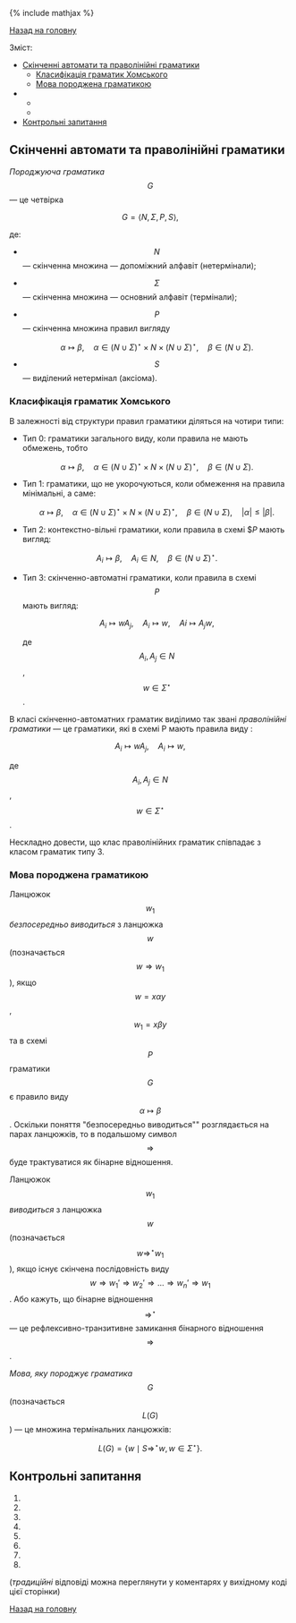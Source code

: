 {% include mathjax %}

[Назад на головну](../README.md)

Зміст:
- [Скінченні автомати та праволінійні граматики](#скінченні-автомати-та-праволінійні-граматики)
	- [Класифікація граматик Хомського](#класифікація-граматик-Хомського)
	- [Мова породжена граматикою](#мова-породжена-граматикою)
- 
	- 
	- 
- [Контрольні запитання](#контрольні-запитання)

## Скінченні автомати та праволінійні граматики

_Породжуюча граматика_ $$G$$ &mdash; це четвірка

$$
G = \left\langle N, \Sigma, P, S \right\rangle,
$$

де: 
- $$N$$ &mdash; скінченна множина &mdash; допоміжний алфавіт (нетермінали);
- $$\Sigma$$ &mdash; скінченна множина &mdash; основний алфавіт (термінали);
- $$P$$ &mdash; скінченна множина правил вигляду

	$$
	\alpha \mapsto \beta, \quad \alpha \in \left(N \cup \Sigma\right)^\star \times N \times	\left(N \cup \Sigma\right)^\star, \quad \beta \in \left(N \cup \Sigma\right).
	$$

- $$S$$ &mdash; виділений нетермінал (аксіома).

### Класифікація граматик Хомського

В залежності від структури правил граматики діляться на чотири типи:

- Тип 0: граматики загального виду, коли правила не мають обмежень, тобто
	
	$$
	\alpha \mapsto \beta, \quad \alpha \in \left(N \cup \Sigma\right)^\star \times N \times	\left(N \cup \Sigma\right)^\star, \quad \beta \in \left(N \cup \Sigma\right).
	$$

- Тип 1: граматики, що не укорочуються, коли обмеження на правила
	мінімальні, а саме:

	$$
	\alpha \mapsto \beta, \quad \alpha \in \left(N \cup \Sigma\right)^\star \times N \times	\left(N \cup \Sigma\right)^\star, \quad \beta \in \left(N \cup \Sigma\right), \quad |\alpha| \le |\beta|.
	$$

- Тип 2: контекстно-вільні граматики, коли правила в схемі $$P$ мають вигляд:
	
	$$
	A_i \mapsto \beta, \quad A_i \in N, \quad \beta \in \left(N \cup \Sigma\right)^\star.
	$$

- Тип 3: скінченно-автоматні граматики, коли правила в схемі $$P$$ мають вигляд:

	$$
	A_i \mapsto w A_j, \quad A_i \mapsto w, \quad Ai \mapsto A_j w,
	$$

	де $$A_i, A_j \in N$$, $$w \in \Sigma^\star$$.

В класі скінченно-автоматних граматик виділимо так звані _праволінійні
граматики_ &mdash; це граматики, які в схемі Р мають правила виду :

$$
A_i \mapsto w A_j, \quad A_i \mapsto w,
$$

де $$A_i, A_j \in N$$, $$w \in \Sigma^\star$$.

Нескладно довести, що клас праволінійних граматик співпадає з класом граматик
типу 3.

### Мова породжена граматикою

Ланцюжок $$w_1$$ _безпосередньо виводиться_ з ланцюжка $$w$$
(позначається $$w \Rightarrow w_1$$), якщо $$w = x \alpha y$$, 
$$w_1 = x \beta y$$ та в схемі $$P$$ граматики $$G$$ є
правило виду $$\alpha \mapsto \beta$$. Оскільки поняття "безпосередньо виводиться""
розглядається на парах ланцюжків, то в подальшому символ $$\Rightarrow$$
буде трактуватися як бінарне відношення.

Ланцюжок $$w_1$$ _виводиться_ з ланцюжка $$w$$ (позначається $$w \Rightarrow^\star w_1$$), якщо
існує скінчена послідовність виду $$w \Rightarrow w_1' \Rightarrow w_2' \Rightarrow \ldots \Rightarrow w_n' \Rightarrow w_1$$. 
Або кажуть, що бінарне відношення $$\Rightarrow^\star$$ &mdash; 
це рефлексивно-транзитивне замикання бінарного відношення $$\Rightarrow$$.

_Мова, яку породжує граматика_ $$G$$ (позначається $$L(G)$$) &mdash; це множина
термінальних ланцюжків: 

$$
L(G) = \left\{ w \mid S \Rightarrow^\star w, w \in \Sigma^\star \right\}.
$$

## Контрольні запитання

1. 
	<!-- -->
2. 
	<!-- -->
3. 
	<!-- -->
4. 
	<!-- -->
5. 
	<!-- -->
6. 
	<!-- -->
7. 
	<!-- -->
8. 
	<!-- -->

(_традиційні_ відповіді можна переглянути у коментарях у вихідному коді цієї сторінки)

[Назад на головну](../README.md)